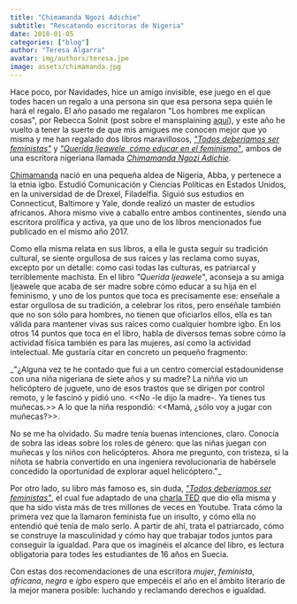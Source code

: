 ```yaml
---
title: "Chimamanda Ngozi Adichie"
subtitle: "Rescatando escritoras de Nigeria"
date: 2018-01-05
categories: ["blog"]
author: "Teresa Algarra"
avatar: img/authors/teresa.jpe
image: assets/chimamanda.jpg
---
```


Hace poco, por Navidades, hice un amigo invisible, ese juego en el que todes hacen un regalo a una persona sin que esa persona sepa quién le hará el regalo. El año pasado me regalaron "Los hombres me explican cosas", por Rebecca Solnit (post sobre el mansplaining [aquí](https://geekandtechgirls.github.io/mansplaining/)), y este año he vuelto a tener la suerte de que mis amigues me conocen mejor que yo misma y me han regalado dos libros maravillosos, [_"Todos deberíamos ser feministas"_](https://www.amazon.com/Todos-deberiamos-feministas-CHIMAMANDA-ADICHIE/dp/6073138628) y [_"Querida Ijeawele, cómo educar en el feminismo"_](https://www.amazon.com/Querida-Ijeawele-educar-feminismo-Spanish-ebook/dp/B01MZ35BW1/ref=sr_1_3?s=books&ie=UTF8&qid=1515152106&sr=1-3&keywords=PENGUIN+RANDOM+HOUSE+chimamanda), ambos de una escritora nigeriana llamada [*Chimamanda Ngozi Adichie*](https://www.chimamanda.com/). 

[Chimamanda](https://es.wikipedia.org/wiki/Chimamanda_Ngozi_Adichie) nació en una pequeña aldea de Nigeria, Abba, y pertenece a la etnia igbo. Estudió Comunicación y Ciencias Políticas en Estados Unidos, en la universidad de de Drexel, Filadelfia. Siguió sus estudios en Connecticut, Baltimore y Yale, donde realizó un master de estudios africanos. Ahora mismo vive a caballo entre ambos continentes, siendo una escritora prolífica y activa, ya que uno de los libros mencionados fue publicado en el mismo año 2017. 

Como ella misma relata en sus libros, a ella le gusta seguir su tradición cultural, se siente orgullosa de sus raíces y las reclama como suyas, excepto por un detalle: como casi todas las culturas, es patriarcal y terriblemente machista. En el libro _"Querida Ijeawele"_, aconseja a su amiga Ijeawele que acaba de ser madre sobre cómo educar a su hija en el feminismo, y uno de los puntos que toca es precisamente ese: enseñale a estar orgullosa de su tradición, a celebrar los ritos, pero enséñale también que no son sólo para hombres, no tienen que oficiarlos ellos, ella es tan válida para mantener vivas sus raíces como cualquier hombre igbo. En los otros 14 puntos que toca en el libro, habla de diversos temas sobre cómo la actividad física también es para las mujeres, así como la actividad intelectual. Me gustaría citar en concreto un pequeño fragmento:

_"¿Alguna vez te he contado que fui a un centro comercial estadounidense con una niña nigeriana de siete años y su madre? La niñña vio un helicóptero de juguete, uno de esos trastos que se dirigen por control remoto, y le fascinó y pidió uno. <<No -le dijo la madre-. Ya tienes tus muñecas.>> A lo que la niña respondió: <<Mamá, ¿sólo voy a jugar con muñecas?>>.

No se me ha olvidado. Su madre tenía buenas intenciones, claro. Conocía de sobra las ideas sobre los roles de género: que las niñas juegan con muñecas y los niños con helicópteros. Ahora me pregunto, con tristeza, si la niñota se habría convertido en una ingeniera revolucionaria de habérsele concedido la oportunidad de explorar aquel helicóptero."_

Por otro lado, su libro más famoso es, sin duda, [_"Todos deberíamos ser feministas"_](https://en.wikipedia.org/wiki/We_Should_All_Be_Feminists), el cual fue adaptado de una [charla TED](https://www.youtube.com/watch?v=hg3umXU_qWc) que dio ella misma y que ha sido vista más de tres millones de veces en Youtube. Trata cómo la primera vez que la llamaron feminista fue un insulto, y cómo ella no entendió qué tenía de malo serlo. A partir de ahí, trata el patriarcado, cómo se construye la masculinidad y cómo hay que trabajar todos juntos para conseguir la igualdad. Para que os imaginéis el alcance del libro, es lectura obligatoria para todes les estudiantes de 16 años en Suecia.

Con estas dos recomendaciones de una escritora *mujer*, *feminista*, *africana*, *negra* e *igbo* espero que empecéis el año en el ámbito literario de la mejor manera posible: luchando y reclamando derechos e igualdad.
